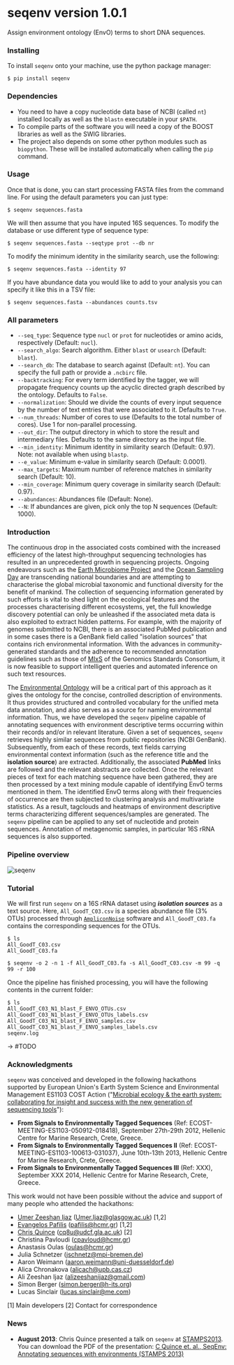 # seqenv version 1.0.1
Assign environment ontology (EnvO) terms to short DNA sequences.

### Installing
To install `seqenv` onto your machine, use the python package manager:

    $ pip install seqenv

### Dependencies
* You need to have a copy nucleotide data base of NCBI (called `nt`) installed locally as well as the `blastn` executable in your `$PATH`.
* To compile parts of the software you will need a copy of the BOOST libraries as well as the SWIG libraries.
* The project also depends on some other python modules such as `biopython`. These will be installed automatically when calling the `pip` command.

### Usage
Once that is done, you can start processing FASTA files from the command line. For using the default parameters you can just type:

    $ seqenv sequences.fasta

We will then assume that you have inputed 16S sequences. To modify the database or use different type of sequence type:

    $ seqenv sequences.fasta --seqtype prot --db nr

To modify the minimum identity in the similarity search, use the following:

    $ seqenv sequences.fasta --identity 97

If you have abundance data you would like to add to your analysis you can specify it like this in a TSV file:

    $ seqenv sequences.fasta --abundances counts.tsv

### All parameters
   * `--seq_type`: Sequence type `nucl` or `prot` for nucleotides or amino acids, respectively (Default: `nucl`).
   * `--search_algo`: Search algorithm. Either `blast` or `usearch` (Default: `blast`).
   * `--search_db`: The database to search against (Default: `nt`). You can specify the full path or provide a `.ncbirc` file.
   * `--backtracking`: For every term identified by the tagger, we will propagate frequency counts up the acyclic directed graph described by the ontology. Defaults to `False`.
   * `--normalization`: Should we divide the counts of every input sequence by the number of text entries that were associated to it. Defaults to `True`.
   * `--num_threads`: Number of cores to use (Defaults to the total number of cores). Use 1 for non-parallel processing.
   * `--out_dir`: The output directory in which to store the result and intermediary files. Defaults to the same directory as the input file.
   * `--min_identity`: Minimum identity in similarity search (Default: 0.97). Note: not available when using `blastp`.
   * `--e_value`: Minimum e-value in similarity search (Default: 0.0001).
   * `--max_targets`: Maximum number of reference matches in similarity search (Default: 10).
   * `--min_coverage`: Minimum query coverage in similarity search (Default: 0.97).
   * `--abundances`: Abundances file (Default: None).
   * `--N`: If abundances are given, pick only the top N sequences (Default: 1000).

### Introduction
The continuous drop in the associated costs combined with the increased efficiency of the latest high-throughput sequencing technologies has resulted in an unprecedented growth in sequencing projects. Ongoing endeavours such as the [Earth Microbiome Project](http://www.earthmicrobiome.org) and the [Ocean Sampling Day](http://www.microb3.eu/osd) are transcending national boundaries and are attempting to characterise the global microbial taxonomic and functional diversity for the benefit of mankind. The collection of sequencing information generated by such efforts is vital to shed light on the ecological features and the processes characterising different ecosystems, yet, the full knowledge discovery potential can only be unleashed if the associated meta data is also exploited to extract hidden patterns. For example, with the majority of genomes submitted to NCBI, there is an associated PubMed publication and in some cases there is a GenBank field called "isolation sources" that contains rich environmental information.
With the advances in community-generated standards and the adherence to recommended annotation guidelines such as those of [MIxS](http://gensc.org/gc_wiki/index.php/MIxS) of the Genomics Standards Consortium, it is now feasible to support intelligent queries and automated inference on such text resources.

The [Environmental Ontology](http://environmentontology.org/) will be a critical part of this approach as it gives the ontology for the concise, controlled description of environments. It thus provides structured and controlled vocabulary for the unified meta data annotation, and also serves as a source for naming environmental information. Thus, we have developed the `seqenv` pipeline capable of annotating sequences with environment descriptive terms occurring within their records and/or in relevant literature. Given a set of sequences, `seqenv` retrieves highly similar sequences from public repositories (NCBI GenBank). Subsequently, from each of these records, text fields carrying environmental context information (such as the reference title and the **isolation source**) are extracted. Additionally, the associated **PubMed** links are followed and the relevant abstracts are collected. Once the relevant pieces of text for each matching sequence have been gathered, they are then processed by a text mining module capable of identifying EnvO terms mentioned in them. The identified EnvO terms along with their frequencies of occurrence are then subjected to clustering analysis and multivariate statistics. As a result, tagclouds and heatmaps of environment descriptive terms characterizing different sequences/samples are generated. The `seqenv` pipeline can be applied to any set of nucleotide and protein sequences. Annotation of metagenomic samples, in particular 16S rRNA sequences is also supported.

### Pipeline overview
![seqenv](https://bitbucket.org/repo/6g996b/images/3493861180-SEQenv.jpg "seqenv")

### Tutorial
We will first run `seqenv` on a 16S rRNA dataset using ***isolation sources*** as a text source. Here, `All_GoodT_C03.csv` is a species abundance file (3% OTUs) processed through [`AmpliconNoise`](https://code.google.com/p/ampliconnoise/) software and `All_GoodT_C03.fa` contains the corresponding sequences for the OTUs.

~~~
$ ls
All_GoodT_C03.csv
All_GoodT_C03.fa

$ seqenv -o 2 -n 1 -f All_GoodT_C03.fa -s All_GoodT_C03.csv -m 99 -q 99 -r 100
~~~

Once the pipeline has finished processing, you will have the following contents in the current folder:

~~~
$ ls
All_GoodT_C03_N1_blast_F_ENVO_OTUs.csv
All_GoodT_C03_N1_blast_F_ENVO_OTUs_labels.csv
All_GoodT_C03_N1_blast_F_ENVO_samples.csv
All_GoodT_C03_N1_blast_F_ENVO_samples_labels.csv
seqenv.log
~~~

-> #TODO

### Acknowledgments
`seqenv` was conceived and developed in the following hackathons supported by European Union's Earth System Science and Environmental Management ES1103 COST Action ("[Microbial ecology & the earth system: collaborating for insight and success with the new generation of sequencing tools](http://www.cost.eu/domains_actions/essem/Actions/ES1103)"):

- **From Signals to Environmentally Tagged Sequences** (Ref: ECOST-MEETING-ES1103-050912-018418), September 27th-29th 2012, Hellenic Centre for Marine Research, Crete, Greece.
- **From Signals to Environmentally Tagged Sequences II** (Ref: ECOST-MEETING-ES1103-100613-031037), June 10th-13th 2013, Hellenic Centre for Marine Research, Crete, Greece.
- **From Signals to Environmentally Tagged Sequences III** (Ref: XXX), September XXX 2014, Hellenic Centre for Marine Research, Crete, Greece.

This work would not have been possible without the advice and support of many people who attended the hackathons:

- [Umer Zeeshan Ijaz](http://userweb.eng.gla.ac.uk/umer.ijaz) (Umer.Ijaz@glasgow.ac.uk) [1,2]
- [Evangelos Pafilis](http://epafilis.info/) (pafilis@hcmr.gr) [1,2]
- [Chris Quince](http://www.gla.ac.uk/schools/engineering/staff/christopherquince/) (cq8u@udcf.gla.ac.uk) [2]
- Christina Pavloudi (cpavloud@hcmr.gr)
- Anastasis Oulas (oulas@hcmr.gr)
- Julia Schnetzer (jschnetz@mpi-bremen.de)
- Aaron Weimann (aaron.weimann@uni-duesseldorf.de)
- Alica Chronakova (alicach@upb.cas.cz)
- Ali Zeeshan Ijaz (alizeeshanijaz@gmail.com)
- Simon Berger (simon.berger@h-its.org)
- Lucas Sinclair (lucas.sinclair@me.com)

[1] Main developers
[2] Contact for correspondence

### News
* **August 2013**: Chris Quince presented a talk on `seqenv` at [STAMPS2013](https://stamps.mbl.edu/index.php/Main_Page). You can download the PDF of the presentation: [C Quince et. al., SeqEnv: Annotating sequences with environments (STAMPS 2013)](https://stamps.mbl.edu/images/4/44/Quince_SeqEnvSTAMPS2013.pdf)
